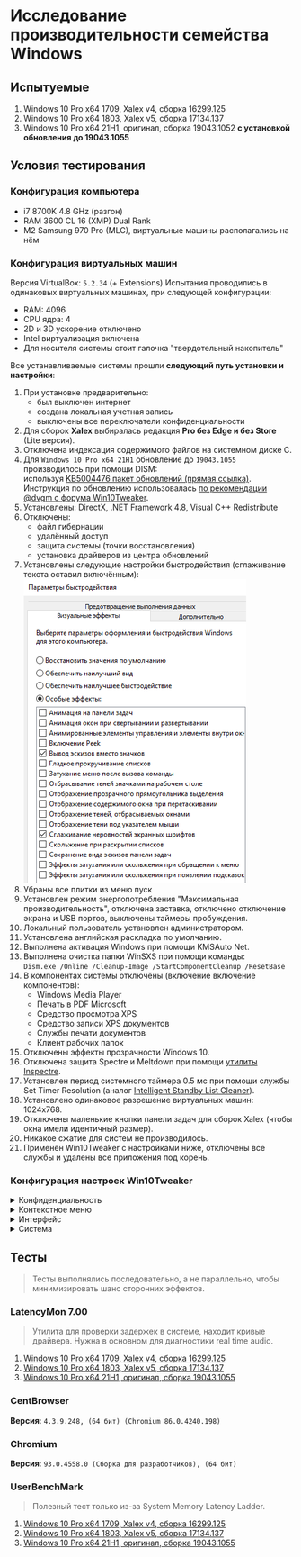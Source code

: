 # Исследование производительности семейства Windows

## Испытуемые

1. Windows 10 Pro x64 1709, Xalex v4, сборка 16299.125
2. Windows 10 Pro x64 1803, Xalex v5, сборка 17134.137
3. Windows 10 Pro x64 21H1, оригинал, сборка 19043.1052 **с установкой обновления до 19043.1055**

## Условия тестирования

### Конфигурация компьютера

* i7 8700K 4.8 GHz (разгон)
* RAM 3600 CL 16 (XMP) Dual Rank
* M2 Samsung 970 Pro (MLC), виртуальные машины располагались на нём

### Конфигурация виртуальных машин

Версия VirtualBox: `5.2.34` (+ Extensions)
Испытания проводились в одинаковых виртуальных машинах, при следующей конфигурации:

* RAM: 4096
* CPU ядра: 4
* 2D и 3D ускорение отключено
* Intel виртуализация включена
* Для носителя системы стоит галочка "твердотельный накопитель"

Все устанавливаемые системы прошли **следующий путь установки и настройки**:

1. При установке предварительно:
   * был выключен интернет
   * создана локальная учетная запись
   * выключены все переключатели конфиденциальности
2. Для сборок **Xalex** выбиралась редакция **Pro без Edge и без Store** (Lite версия).
3. Отключена индексация содержимого файлов на системном диске C.
4. Для `Windows 10 Pro x64 21H1` обновление до `19043.1055` производилось при помощи DISM:  
   используя [KB5004476 пакет обновлений (прямая ссылка)](http://download.windowsupdate.com/d/msdownload/update/software/updt/2021/06/windows10.0-kb5004476-x64_d921e030a0749cb41551bbfa9b53c35edbb1e763.msu).  
   Инструкция по обновлению использовалась [по рекомендации @dvgm с форума Win10Tweaker](https://win10tweaker.ru/forum/topic/%d1%81%d0%b0%d0%bc%d0%b0%d1%8f-%d0%b1%d1%8b%d1%81%d1%82%d1%80%d0%b0%d1%8f-windows-10?part=9#postid-32771).
5. Установлены: DirectX, .NET Framework 4.8, Visual C++ Redistribute
6. Отключены:  
   * файл гибернации
   * удалённый доступ
   * защита системы (точки восстановления)
   * установка драйверов из центра обновлений
7. Установлены следующие настройки быстродействия (сглаживание текста оставил включённым):  
   ![Визуальные эффекты](research/system_preferences.png)
8. Убраны все плитки из меню пуск
9. Установлен режим энергопотребления "Максимальная производительность", отключена заставка, отключено отключение экрана и USB портов, выключены таймеры пробуждения.
10. Локальный пользователь установлен администратором.
11. Установлена английская раскладка по умолчанию.
12. Выполнена активация Windows при помощи KMSAuto Net.
13. Выполнена очистка папки WinSXS при помощи команды:  
   `Dism.exe /Online /Cleanup-Image /StartComponentCleanup /ResetBase`
14. В компонентах системы отключёны (включение включение компонентов):
    * Windows Media Player
    * Печать в PDF Microsoft
    * Средство просмотра XPS
    * Средство записи XPS документов
    * Службы печати документов
    * Клиент рабочих папок
15. Отключены эффекты прозрачности Windows 10.
16. Отключена защита Spectre и Meltdown при помощи [утилиты Inspectre](https://www.grc.com/inspectre.htm).
17. Установлен период системного таймера 0.5 мс при помощи службы Set Timer Resolution (аналог [Intelligent Standby List Cleaner](https://www.wagnardsoft.com/content/intelligent-standby-list-cleaner-v1000-released)).
18. Установлено одинаковое разрешение виртуальных машин: 1024x768.
19. Отключены маленькие кнопки панели задач для сборок Xalex (чтобы окна имели идентичный размер).
20. Никакое сжатие для систем не производилось.
21. Применён Win10Tweaker с настройками ниже, отключены все службы и удалены все приложения под корень.

### Конфигурация настроек Win10Tweaker

<details>
  <summary>Конфиденциальность</summary>
  
  Применены все пункты.
</details>

<details>
  <summary>Контекстное меню</summary>
  
  ![Контекстное меню](research/wtt/02.png)
</details>

<details>
  <summary>Интерфейс</summary>
  
  ![Интерфейс](research/wtt/03.png)
</details>

<details>
  <summary>Система</summary>
  
  ![Система](research/wtt/04.png)
</details>

## Тесты

> Тесты выполнялись последовательно, а не параллельно, чтобы минимизировать шанс сторонних эффектов.

### LatencyMon 7.00

> Утилита для проверки задержек в системе, находит кривые драйвера. Нужна в основном для диагностики real time audio.

1. [Windows 10 Pro x64 1709, Xalex v4, сборка 16299.125](research/benchmarks/latencymon/1709)
2. [Windows 10 Pro x64 1803, Xalex v5, сборка 17134.137](research/benchmarks/latencymon/1803)
3. [Windows 10 Pro x64 21H1, оригинал, сборка 19043.1055](research/benchmarks/latencymon/21H1)

### CentBrowser

**Версия**: `4.3.9.248, (64 бит) (Chromium 86.0.4240.198)`

### Chromium

**Версия**: `93.0.4558.0 (Сборка для разработчиков), (64 бит)`

### UserBenchMark

> Полезный тест только из-за System Memory Latency Ladder.

1. [Windows 10 Pro x64 1709, Xalex v4, сборка 16299.125](https://www.userbenchmark.com/UserRun/44249123)
2. [Windows 10 Pro x64 1803, Xalex v5, сборка 17134.137](https://www.userbenchmark.com/UserRun/44249239)
3. [Windows 10 Pro x64 21H1, оригинал, сборка 19043.1055](https://www.userbenchmark.com/UserRun/44249324)
